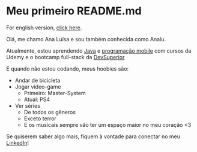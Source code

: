 # Meu primeiro README.md
For english version, [click here](https://github.com/analudias/analudias-en).

Olá, me chamo Ana Luísa e sou também conhecida como Analu.

Atualmente, estou aprendendo [Java](https://www.udemy.com/course/java-curso-completo/) e [programação mobile](https://www.udemy.com/course/curso-completo-do-desenvolvedor-android/) com cursos da Udemy e o bootcamp full-stack da [DevSuperior](https://www.linkedin.com/company/devsuperior/)

E quando não estou codando, meus hoobies são:
- Andar de bicicleta
- Jogar video-game
  - Primeiro: Master-System
  - Atual: PS4
- Ver séries
  - De todos os gêneros
  - Exceto terror
  - E os musicais sempre vão ter um espaço maior no meu coração <3
  
Se quiserem saber algo mais, fiquem à vontade para conectar no meu [LinkedIn](https://www.linkedin.com/in/analudiastech/)!
